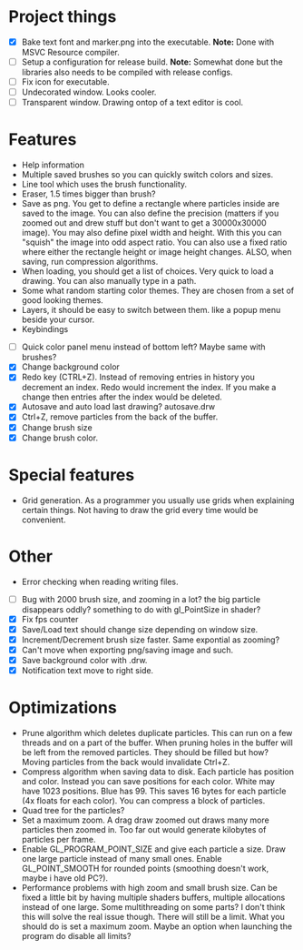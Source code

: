 # Project things
- [x] Bake text font and marker.png into the executable. **Note:** Done with MSVC Resource compiler.
- [ ] Setup a configuration for release build. **Note:** Somewhat done but the libraries also needs to be compiled with release configs.
- [ ] Fix icon for executable.
- [ ] Undecorated window. Looks cooler.
- [ ] Transparent window. Drawing ontop of a text editor is cool.

# Features
- Help information
- Multiple saved brushes so you can quickly switch colors and sizes.
- Line tool which uses the brush functionality.
- Eraser, 1.5 times bigger than brush?
- Save as png. You get to define a rectangle where particles inside are saved to the image. You can also define the precision (matters if you zoomed out and drew stuff but don't want to get a 30000x30000 image). You may also define pixel width and height. With this you can "squish" the image into odd aspect ratio. You can also use a fixed ratio where either the rectangle height or image height changes. ALSO, when saving, run compression algorithms.
- When loading, you should get a list of choices. Very quick to load a drawing. You can also manually type in a path.
- Some what random starting color themes. They are chosen from a set of good looking themes.
- Layers, it should be easy to switch between them. like a popup menu beside your cursor.
- Keybindings
- [ ] Quick color panel menu instead of bottom left? Maybe same with brushes?
- [x] Change background color
- [x] Redo key (CTRL+Z). Instead of removing entries in history you decrement an index. Redo would increment the index. If you make a change then entries after the index would be deleted.
- [x] Autosave and auto load last drawing? autosave.drw
- [x] Ctrl+Z, remove particles from the back of the buffer.
- [x] Change brush size
- [x] Change brush color.

# Special features
- Grid generation. As a programmer you usually use grids when explaining certain things. Not having to draw the grid every time would be convenient.

# Other
- Error checking when reading writing files.
- [ ] Bug with 2000 brush size, and zooming in a lot? the big particle disappears oddly? something to do with gl_PointSize in shader?
- [x] Fix fps counter
- [x] Save/Load text should change size depending on window size.
- [x] Increment/Decrement brush size faster. Same expontial as zooming?
- [x] Can't move when exporting png/saving image and such.
- [x] Save background color with .drw.
- [x] Notification text move to right side.

# Optimizations
- Prune algorithm which deletes duplicate particles. This can run on a few threads and on a part of the buffer. When pruning holes in the buffer will be left from the removed particles. They should be filled but how? Moving particles from the back would invalidate Ctrl+Z.
- Compress algorithm when saving data to disk. Each particle has position and color. Instead you can save positions for each color. White may have 1023 positions. Blue has 99. This saves 16 bytes for each particle (4x floats for each color). You can compress a block of particles.
- Quad tree for the particles?
- Set a maximum zoom. A drag draw zoomed out draws many more particles then zoomed in. Too far out would generate kilobytes of particles per frame.
- Enable GL_PROGRAM_POINT_SIZE and give each particle a size. Draw one large particle instead of many small ones. Enable GL_POINT_SMOOTH for rounded points (smoothing doesn't work, maybe i have old PC?).
- Performance problems with high zoom and small brush size. Can be fixed a little bit by having multiple shaders buffers, multiple allocations instead of one large. Some multithreading on some parts? I don't think this will solve the real issue though. There will still be a limit. What you should do is set a maximum zoom. Maybe an option when launching the program do disable all limits?